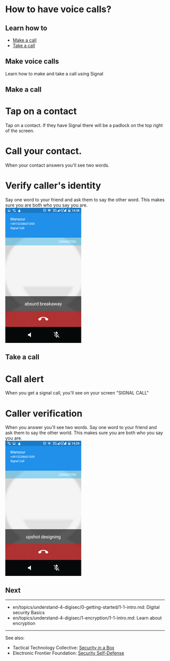 # How to have voice calls?
## Learn how to

- [Make a call](topics/tool-2-signal/2-voice/3-1-howto-android-content.md)
- [Take a call](topics/tool-2-signal/2-voice/3-2-howto-android-content.md)



## Make voice calls

Learn how to make and take a call using Signal



## Make a call

# Tap on a contact
Tap on a contact. If they have Signal there will be a padlock on the top right of the screen.
<br>
# Call your contact.
When your contact answers you'll see two words.
<br>
# Verify caller's identity
Say one word to your friend and ask them to say the other word. This makes sure you are both who you say you are.
<br>
![](signal-and-en-v02-020.png)



## Take a call

# Call alert
When you get a signal call, you'll see on your screen "SIGNAL CALL"
<br>
# Caller verification
When you answer you'll see two words. Say one word to your friend and ask them to say the other world. This makes sure you are both who you say you are.
<br>
![](signal-and-en-v02-022.png)



## Next

---
- en/topics/understand-4-digisec/0-getting-started/1-1-intro.md: Digital security Basics
- en/topics/understand-4-digisec/1-encryption/1-1-intro.md: Learn about encryption
---
See also:
- Tactical Technology Collective: [Security in a Box](https://securityinabox.org)
- Electronic Frontier Foundation: [Security Self-Defense](htps://ssd.eff.org)




